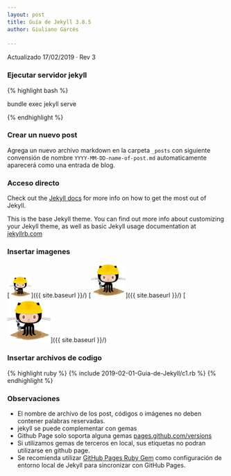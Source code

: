 ```yaml
---
layout: post
title: Guía de Jekyll 3.8.5
author: Giuliano Garcés

---
```

Actualizado 17/02/2019 · Rev 3

### Ejecutar servidor jekyll

{% highlight bash %}

bundle exec jekyll serve

{% endhighlight %}


### Crear un nuevo post 

Agrega un nuevo archivo markdown en la carpeta `_posts` con siguiente convensión de nombre `YYYY-MM-DD-name-of-post.md` automaticamente aparecerá como una entrada de blog. 


### Acceso directo

Check out the [Jekyll docs][jekyll-docs] for more info on how to get the most out of Jekyll. 

[jekyll-docs]: https://jekyllrb.com/docs/home

This is the base Jekyll theme. You can find out more info about customizing your Jekyll theme, as well as basic Jekyll usage documentation at [jekyllrb.com](https://jekyllrb.com/)


### Insertar imagenes

[<img src="/images/404.jpg" style="width: 50px;"/>]({{ site.baseurl }}/)
[<img src="/images/404.jpg" style="width: 80px;"/>]({{ site.baseurl }}/)
[<img src="/images/404.jpg" style="width: 100px;"/>]({{ site.baseurl }}/)

### Insertar archivos de codigo 

{% highlight ruby %}
{% include 2019-02-01-Guia-de-Jekyll/c1.rb %}
{% endhighlight %}

### Observaciones

- El nombre de archivo de los post, códigos o imágenes no deben contener palabras reservadas.
- jekyll se puede complementar con gemas
- Github Page solo soporta alguna gemas [pages.github.com/versions](https://pages.github.com/versions/) 
- Si utilizamos gemas de terceros en local, sus etiquetas no podran utilizarse en github page.
- Se recomienda utilizar [GitHub Pages Ruby Gem](https://github.com/github/pages-gem) como configuración de entorno local de Jekyll para sincronizar con GitHub Pages.
